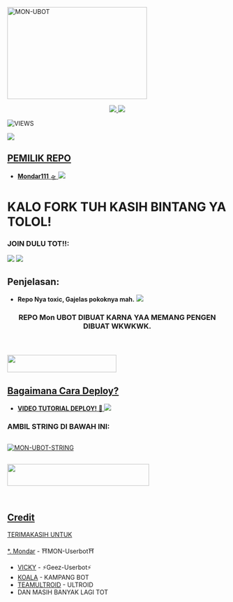 <a href="https://www.instagram.com/mondar111?r=nametag"><img src="https://images.cooltext.com/5537105.png" width="320" height="211" alt="  MON-UBOT" /></a>

<p align="center">
  <a href="https://github.com/wahyua111/UBOT/fork">
    <img src="https://img.shields.io/github/forks/wahyua111/UBOT?label=Fork&style=social">
    
  </a>
  <a href="https://github.com/ramadhani892/RAM-UBOT">
    <img src="https://img.shields.io/github/stars/wahyua111/UBOT?style=social">
  </a>
</p>  

![VIEWS](https://komarev.com/ghpvc/?username=mondarajedah)

<a href="https://t.me/mondarubot"><img src="https://img.shields.io/badge/KODE%20PENILAIAN-A+-blue.svg?style=for-the-badge&logo=Factor.">

## PEMILIK REPO
* **Mondar111** 🛸
[<img src="https://media.giphy.com/media/o97Wl6qaoJytXcppUj/giphy.gif">](https://t.me/mondarajedah)

  
  
  
  
# KALO FORK TUH KASIH BINTANG YA TOLOL!


### JOIN DULU TOT!!:

<a href="https://t.me/ramubotinfo"><img src="https://img.shields.io/badge/Channel%20RAM%20UBOT-red.svg?style=for-the-badge&logo=Telegram"></a>
<a href="https://t.me/teman_random"><img src="https://img.shields.io/badge/Join-TEMAN%20RANDOM-purple.svg?style=for-the-badge&logo=Telegram"></a>

## Penjelasan:
* **Repo Nya toxic, Gajelas pokoknya mah.** 
[<img src="https://telegra.ph/file/be5a4a2cb6aac37ca7945.jpg">](https://t.me/ootspambott)


<h3 align="center">REPO Mon UBOT DIBUAT KARNA YAA MEMANG PENGEN DIBUAT WKWKWK.</h3>
<p align="center">&nbsp;</p>

### <a href="https://t.me/mondarubot"><img src="https://img.shields.io/badge/GROUP%20SPAM%20Mon%20UBOT-blue?style=flat&logo=Telegram" width="250" height="40.100" />


## Bagaimana Cara Deploy?


* **VIDEO TUTORIAL DEPLOY!** 🔧
[<img src="https://media.giphy.com/media/XD4BoRtenzE1eTIHzZ/giphy.gif">](https://t.me/familynvn/36)

### AMBIL STRING DI BAWAH INI:

##
[![MON-UBOT-STRING](https://replit.com/badge/github/@wahyua111/UBOT)](https://replit.com/@wahyua111/UBOT-STRING)
##
<a href="https://heroku.com/deploy?template=https://github.com/wahyua111/UBOT.git"><img src="https://img.shields.io/badge/DEPLOY%20MON%20UBOT%20DI%20HEROKU-red?style=flat&logo=Heroku" width="325" height="50.100" />

<br>
</p>

## Credit
TERIMAKASIH UNTUK

*.  [Mondar](https://tmme/mondarajedah) - ⛩️MON-Userbot⛩️
*   [VICKY](https://t.me/vckyouubitch) - ⚡Geez-Userbot⚡
*   [KOALA](https://t.me/manusiarakitann) - KAMPANG BOT
*   [TEAMULTROID](https://github.com/TeamUltroid) - ULTROID
*    DAN MASIH BANYAK LAGI TOT

